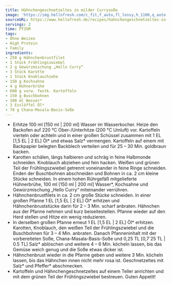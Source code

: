 ```yaml
---
title: Hähnchengeschnetzeltes in milder Currysoße
image: 'https://img.hellofresh.com/c_fit,f_auto,fl_lossy,h_1100,q_auto,w_2600/hellofresh_s3/image/hahnchengeschnetzeltes-in-milder-currysosze-03e1f697.jpg'
sourceURL: https://www.hellofresh.de/recipes/hahnchengeschnetzeltes-in-milder-currysosze-630cb6ac9400e9a66909ba24
servings: 2
time: PT35M
tags:
- Ohne Weizen
- High Protein
- Family
ingredients:
- 250 g Hähnchenbrustfilet
- 1 Stück Frühlingszwiebel
- 2 g Gewürzmischung „Hello Curry“
- 3 Stück Karotte
- 1 Stück Knoblauchzehe
- 150 g Kochsahne
- 4 g Hühnerbrühe
- 600 g vorw. festk. Kartoffeln
- 150 g Buschbohnen
- 100 ml Wasser*
- 3 Esslöffel Öl*
- 70 g Chana-Masala-Basis-Soße
---
```


- Erhitze 100 ml [150 ml | 200 ml] Wasser im Wasserkocher.  Heize den Backofen auf 220 °C Ober-/Unterhitze (200 °C Umluft) vor. Kartoffeln vierteln oder achteln und in einer großen Schüssel zusammen mit 1 EL [1,5 EL | 2 EL] Öl\*  und etwas Salz\* vermengen.  Kartoffeln auf einem mit Backpapier belegten Backblech verteilen und für 25 – 30 Min. goldbraun backen.
- Karotten schälen, längs halbieren und schräg in feine Halbmonde schneiden.  Knoblauch abziehen und fein hacken.  Weißen und grünen Teil der Frühlingszwiebel getrennt voneinander in feine Ringe schneiden.  Enden der Buschbohnen abschneiden und Bohnen in ca. 2 cm kleine Stücke schneiden.  In einem hohen Rührgefäß mitgelieferte Hühnerbrühe, 100 ml [150 ml | 200 ml] Wasser\*, Kochsahne und Gewürzmischung „Hello Curry“ miteinander verrühren.
- Hähnchenbrustfilets in ca. 2 cm große Stücke schneiden.  In einer großen Pfanne 1 EL [1,5 EL | 2 EL] Öl\* erhitzen und Hähnchenbruststücke darin für 2 – 3 Min. scharf anbraten.  Hähnchen aus der Pfanne nehmen und kurz beiseitestellen.  Pfanne wieder auf den Herd stellen und Hitze ein wenig reduzieren.
- In derselben großen Pfanne erneut 1 EL [1,5 EL | 2 EL] Öl\* erhitzen. Karotten, Knoblauch, den weißen Teil der Frühlingszwiebel und die Buschbohnen für 3 – 4 Min. anbraten.  Danach Pfanneninhalt mit der vorbereiteten Soße, Chana-Masala-Basis-Soße und 0,25 TL [0,7´25 TL | 0.5 TL] Salz\* ablöschen und weitere 4 – 6 Min. köcheln lassen, bis das Gemüse weich genug und die Soße etwas dicker ist.
- Hähnchenbrust wieder in die Pfanne geben und weitere 3 Min. köcheln lassen, bis das Hähnchen innen nicht mehr rosa ist.  Geschnetzeltes mit Salz\* und Pfeffer\* abschmecken.
- Kartoffeln und Hähnchengeschnetzeltes auf einem Teller anrichten und mit dem grünen Teil der Frühlingszwiebel bestreuen.  Guten Appetit!

